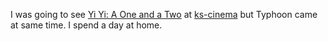 I was going to see [Yi Yi: A One and a Two](https://www.imdb.com/title/tt0244316/) at [ks-cinema](https://www.ks-cinema.com/) but Typhoon came at same time. I spend a day at home.
